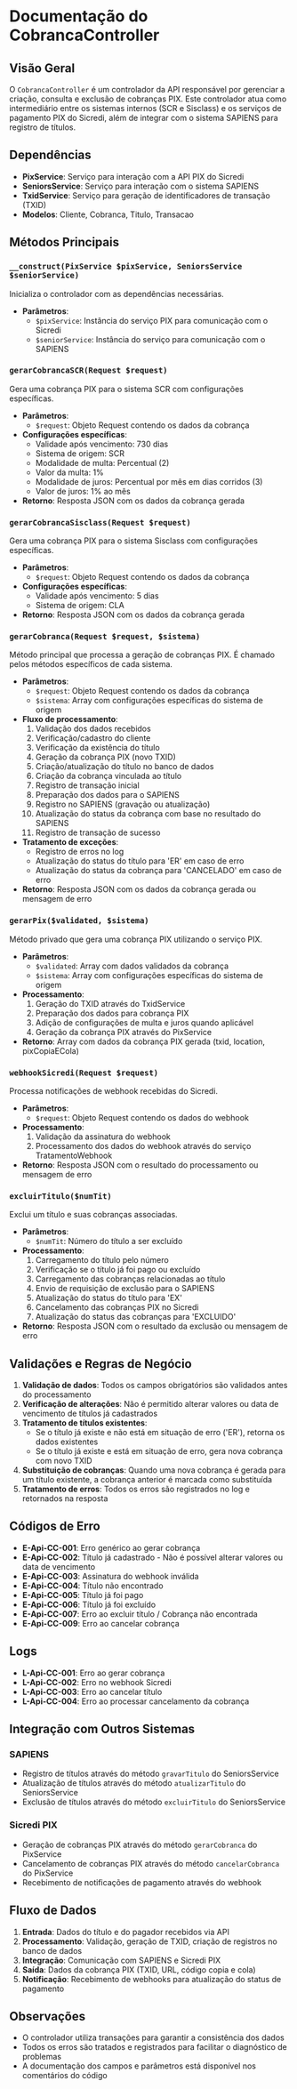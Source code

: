 # Documentação do CobrancaController

## Visão Geral

O `CobrancaController` é um controlador da API responsável por gerenciar a criação, consulta e exclusão de cobranças PIX. Este controlador atua como intermediário entre os sistemas internos (SCR e Sisclass) e os serviços de pagamento PIX do Sicredi, além de integrar com o sistema SAPIENS para registro de títulos.

## Dependências

- **PixService**: Serviço para interação com a API PIX do Sicredi
- **SeniorsService**: Serviço para interação com o sistema SAPIENS
- **TxidService**: Serviço para geração de identificadores de transação (TXID)
- **Modelos**: Cliente, Cobranca, Titulo, Transacao

## Métodos Principais

### `__construct(PixService $pixService, SeniorsService $seniorService)`

Inicializa o controlador com as dependências necessárias.

- **Parâmetros**:
  - `$pixService`: Instância do serviço PIX para comunicação com o Sicredi
  - `$seniorService`: Instância do serviço para comunicação com o SAPIENS

### `gerarCobrancaSCR(Request $request)`

Gera uma cobrança PIX para o sistema SCR com configurações específicas.

- **Parâmetros**:
  - `$request`: Objeto Request contendo os dados da cobrança
- **Configurações específicas**:
  - Validade após vencimento: 730 dias
  - Sistema de origem: SCR
  - Modalidade de multa: Percentual (2)
  - Valor da multa: 1%
  - Modalidade de juros: Percentual por mês em dias corridos (3)
  - Valor de juros: 1% ao mês
- **Retorno**: Resposta JSON com os dados da cobrança gerada

### `gerarCobrancaSisclass(Request $request)`

Gera uma cobrança PIX para o sistema Sisclass com configurações específicas.

- **Parâmetros**:
  - `$request`: Objeto Request contendo os dados da cobrança
- **Configurações específicas**:
  - Validade após vencimento: 5 dias
  - Sistema de origem: CLA
- **Retorno**: Resposta JSON com os dados da cobrança gerada

### `gerarCobranca(Request $request, $sistema)`

Método principal que processa a geração de cobranças PIX. É chamado pelos métodos específicos de cada sistema.

- **Parâmetros**:
  - `$request`: Objeto Request contendo os dados da cobrança
  - `$sistema`: Array com configurações específicas do sistema de origem
- **Fluxo de processamento**:
  1. Validação dos dados recebidos
  2. Verificação/cadastro do cliente
  3. Verificação da existência do título
  4. Geração da cobrança PIX (novo TXID)
  5. Criação/atualização do título no banco de dados
  6. Criação da cobrança vinculada ao título
  7. Registro de transação inicial
  8. Preparação dos dados para o SAPIENS
  9. Registro no SAPIENS (gravação ou atualização)
  10. Atualização do status da cobrança com base no resultado do SAPIENS
  11. Registro de transação de sucesso
- **Tratamento de exceções**:
  - Registro de erros no log
  - Atualização do status do título para 'ER' em caso de erro
  - Atualização do status da cobrança para 'CANCELADO' em caso de erro
- **Retorno**: Resposta JSON com os dados da cobrança gerada ou mensagem de erro

### `gerarPix($validated, $sistema)`

Método privado que gera uma cobrança PIX utilizando o serviço PIX.

- **Parâmetros**:
  - `$validated`: Array com dados validados da cobrança
  - `$sistema`: Array com configurações específicas do sistema de origem
- **Processamento**:
  1. Geração do TXID através do TxidService
  2. Preparação dos dados para cobrança PIX
  3. Adição de configurações de multa e juros quando aplicável
  4. Geração da cobrança PIX através do PixService
- **Retorno**: Array com dados da cobrança PIX gerada (txid, location, pixCopiaECola)

### `webhookSicredi(Request $request)`

Processa notificações de webhook recebidas do Sicredi.

- **Parâmetros**:
  - `$request`: Objeto Request contendo os dados do webhook
- **Processamento**:
  1. Validação da assinatura do webhook
  2. Processamento dos dados do webhook através do serviço TratamentoWebhook
- **Retorno**: Resposta JSON com o resultado do processamento ou mensagem de erro

### `excluirTitulo($numTit)`

Exclui um título e suas cobranças associadas.

- **Parâmetros**:
  - `$numTit`: Número do título a ser excluído
- **Processamento**:
  1. Carregamento do título pelo número
  2. Verificação se o título já foi pago ou excluído
  3. Carregamento das cobranças relacionadas ao título
  4. Envio de requisição de exclusão para o SAPIENS
  5. Atualização do status do título para 'EX'
  6. Cancelamento das cobranças PIX no Sicredi
  7. Atualização do status das cobranças para 'EXCLUIDO'
- **Retorno**: Resposta JSON com o resultado da exclusão ou mensagem de erro

## Validações e Regras de Negócio

1. **Validação de dados**: Todos os campos obrigatórios são validados antes do processamento
2. **Verificação de alterações**: Não é permitido alterar valores ou data de vencimento de títulos já cadastrados
3. **Tratamento de títulos existentes**:
   - Se o título já existe e não está em situação de erro ('ER'), retorna os dados existentes
   - Se o título já existe e está em situação de erro, gera nova cobrança com novo TXID
4. **Substituição de cobranças**: Quando uma nova cobrança é gerada para um título existente, a cobrança anterior é marcada como substituída
5. **Tratamento de erros**: Todos os erros são registrados no log e retornados na resposta

## Códigos de Erro

- **E-Api-CC-001**: Erro genérico ao gerar cobrança
- **E-Api-CC-002**: Título já cadastrado - Não é possível alterar valores ou data de vencimento
- **E-Api-CC-003**: Assinatura do webhook inválida
- **E-Api-CC-004**: Título não encontrado
- **E-Api-CC-005**: Título já foi pago
- **E-Api-CC-006**: Título já foi excluído
- **E-Api-CC-007**: Erro ao excluir título / Cobrança não encontrada
- **E-Api-CC-009**: Erro ao cancelar cobrança

## Logs

- **L-Api-CC-001**: Erro ao gerar cobrança
- **L-Api-CC-002**: Erro no webhook Sicredi
- **L-Api-CC-003**: Erro ao cancelar título
- **L-Api-CC-004**: Erro ao processar cancelamento da cobrança

## Integração com Outros Sistemas

### SAPIENS
- Registro de títulos através do método `gravarTitulo` do SeniorsService
- Atualização de títulos através do método `atualizarTitulo` do SeniorsService
- Exclusão de títulos através do método `excluirTitulo` do SeniorsService

### Sicredi PIX
- Geração de cobranças PIX através do método `gerarCobranca` do PixService
- Cancelamento de cobranças PIX através do método `cancelarCobranca` do PixService
- Recebimento de notificações de pagamento através do webhook

## Fluxo de Dados

1. **Entrada**: Dados do título e do pagador recebidos via API
2. **Processamento**: Validação, geração de TXID, criação de registros no banco de dados
3. **Integração**: Comunicação com SAPIENS e Sicredi PIX
4. **Saída**: Dados da cobrança PIX (TXID, URL, código copia e cola)
5. **Notificação**: Recebimento de webhooks para atualização do status de pagamento

## Observações

- O controlador utiliza transações para garantir a consistência dos dados
- Todos os erros são tratados e registrados para facilitar o diagnóstico de problemas
- A documentação dos campos e parâmetros está disponível nos comentários do código